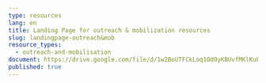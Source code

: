 ```yaml
---
type: resources
lang: en
title: Landing Page for outreach & mobilization resources
slug: landingpage-outreach&mob
resource_types:
  - outreach-and-mobilisation
document: https://drive.google.com/file/d/1w2BoUTFCkLoq1OdOyKBUvfMKlKuE1P-Y/view?usp=sharing
published: true
---
```

